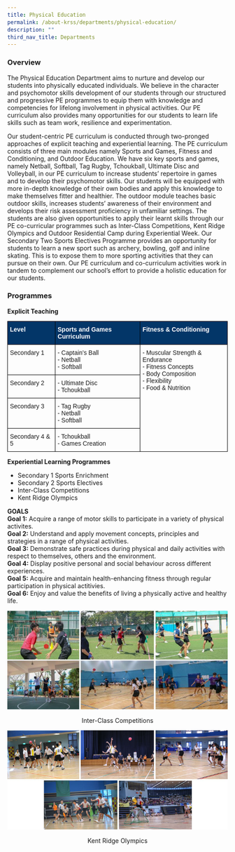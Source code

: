 ```yaml
---
title: Physical Education
permalink: /about-krss/departments/physical-education/
description: ""
third_nav_title: Departments
---
```

### Overview

The Physical Education Department aims to nurture and develop our students into physically educated individuals. We believe in the character and psychomotor skills development of our students through our structured and progressive PE programmes to equip them with knowledge and competencies for lifelong involvement in physical activities. Our PE curriculum also provides many opportunities for our students to learn life skills such as team work, resilience and experimentation.

Our student-centric PE curriculum is conducted through two-pronged approaches of explicit teaching and experiential learning. The PE curriculum consists of three main modules namely Sports and Games, Fitness and Conditioning, and Outdoor Education. We have six key sports and games, namely Netball, Softball, Tag Rugby, Tchoukball, Ultimate Disc and Volleyball, in our PE curriculum to increase students’ repertoire in games and to develop their psychomotor skills. Our students will be equipped with more in-depth knowledge of their own bodies and apply this knowledge to make themselves fitter and healthier. The outdoor module teaches basic outdoor skills, increases students’ awareness of their environment and develops their risk assessment proficiency in unfamiliar settings. The students are also given opportunities to apply their learnt skills through our PE co-curricular programmes such as Inter-Class Competitions, Kent Ridge Olympics and Outdoor Residential Camp during Experiential Week. Our Secondary Two Sports Electives Programme provides an opportunity for students to learn a new sport such as archery, bowling, golf and inline skating. This is to expose them to more sporting activities that they can pursue on their own. Our PE curriculum and co-curriculum activities work in tandem to complement our school’s effort to provide a holistic education for our students.

### Programmes

**Explicit Teaching**

<style type="text/css">
.tg  {border-collapse:collapse;border-spacing:0;}
.tg td{border-color:black;border-style:solid;border-width:1px;font-family:Arial, sans-serif;font-size:14px;
  overflow:hidden;padding:10px 5px;word-break:normal;}
.tg th{border-color:black;border-style:solid;border-width:1px;font-family:Arial, sans-serif;font-size:14px;
  font-weight:normal;overflow:hidden;padding:10px 5px;word-break:normal;}
.tg .tg-1jgz{background-color:#033668;color:#FFF;font-weight:bold;text-align:left;vertical-align:top}
.tg .tg-0lax{text-align:left;vertical-align:top}
</style>
<table class="tg">
<thead>
  <tr>
    <th class="tg-1jgz"><span style="font-weight:bold;color:#FFF">Level</span></th>
    <th class="tg-1jgz"><span style="font-weight:bold;color:#FFF">Sports and Games Curriculum</span></th>
    <th class="tg-1jgz"><span style="font-weight:bold;color:#FFF">Fitness &amp; Conditioning</span></th>
  </tr>
</thead>
<tbody>
  <tr>
    <td class="tg-0lax">Secondary 1</td>
    <td class="tg-0lax">- Captain’s Ball<br>- Netball<br>- Softball</td>
    <td class="tg-0lax" rowspan="4">- Muscular Strength &amp; Endurance<br>- Fitness Concepts<br>- Body Composition<br>- Flexibility<br>- Food &amp; Nutrition</td>
  </tr>
  <tr>
    <td class="tg-0lax">Secondary 2</td>
    <td class="tg-0lax">- Ultimate Disc<br>- Tchoukball</td>
  </tr>
  <tr>
    <td class="tg-0lax">Secondary 3</td>
    <td class="tg-0lax">- Tag Rugby<br>- Netball<br>- Softball</td>
  </tr>
  <tr>
    <td class="tg-0lax">Secondary 4 &amp; 5</td>
    <td class="tg-0lax">- Tchoukball<br>- Games Creation</td>
  </tr>
</tbody>
</table>

**Experiential Learning Programmes**

*   Secondary 1 Sports Enrichment
*   Secondary 2 Sports Electives
*   Inter-Class Competitions
*   Kent Ridge Olympics

**GOALS**  
**Goal 1:** Acquire a range of motor skills to participate in a variety of physical activites.  
**Goal 2:** Understand and apply movement concepts, principles and strategies in a range of physical activities.  
**Goal 3:** Demonstrate safe practices during physical and daily activities with respect to themselves, others and the environment.  
**Goal 4:** Display positive personal and social behaviour across different experiences.  
**Goal 5:** Acquire and maintain health-enhancing fitness through regular participation in physical actitivies.  
**Goal 6:** Enjoy and value the benefits of living a physically active and healthy life.

![Inter-Class Competitions](/images/Inter-Class%20Competitions.jpg)
<p style="text-align:center;">Inter-Class Competitions</p>

![Kent Ridge Olympics](/images/Kent%20Ridge%20Olympics.jpg)
<p style="text-align:center;">Kent Ridge Olympics</p>